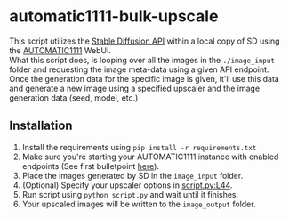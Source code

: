 # automatic1111-bulk-upscale
This script utilizes the [Stable Diffusion API](https://github.com/AUTOMATIC1111/stable-diffusion-webui/wiki/API) within a local copy of SD using the [AUTOMATIC1111](https://github.com/AUTOMATIC1111/) WebUI.  
What this script does, is looping over all the images in the `./image_input` folder and requesting the image meta-data using a given API endpoint. Once the generation data for the specific image is given, it'll use this data and generate a new image using a specified upscaler and the image generation data (seed, model, etc.)

## Installation
1. Install the requirements using `pip install -r requirements.txt`
2. Make sure you're starting your AUTOMATIC1111 instance with enabled endpoints (See first bulletpoint [here](https://github.com/AUTOMATIC1111/stable-diffusion-webui/wiki/API)).
3. Place the images generated by SD in the `image_input` folder.
4. (Optional) Specify your upscaler options in [script.py:L44](./script.py#L50).
5. Run script using `python script.py` and wait until it finishes.
6. Your upscaled images will be written to the `image_output` folder.
